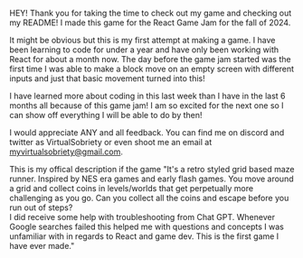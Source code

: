 HEY!
Thank you for taking the time to check out my game and checking out my README! I made this game for the React Game Jam for the fall of 2024.

It might be obvious but this is my first attempt at making a game. I have been learning to code for under a year and have only been working with React for about a month now. The day before the game jam started was the first time I was able to make a block move on an empty screen with different inputs and just that basic movement turned into this!

I have learned more about coding in this last week than I have in the last 6 months all because of this game jam! I am so excited for the next one so I can show off everything I will be able to do by then!

I would appreciate ANY and all feedback. You can find me on discord and twitter as VirtualSobriety or even shoot me an email at myvirtualsobriety@gmail.com.

This is my offical description if the game
"It's a retro styled grid based maze runner. Inspired by NES era games and early flash games. You move around a grid and collect coins in levels/worlds that get perpetually more challenging as you go. Can you collect all the coins and escape before you run out of steps?  
I did receive some help with troubleshooting from Chat GPT. Whenever Google searches failed this helped me with questions and concepts I was unfamiliar with in regards to React and game dev.
This is the first game I have ever made."
